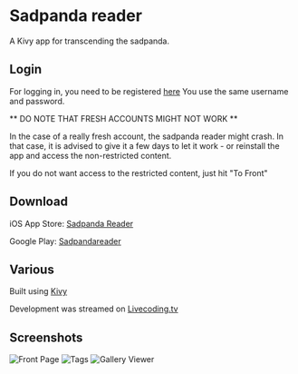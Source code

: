 # Sadpanda reader

A Kivy app for transcending the sadpanda.

## Login

For logging in, you need to be registered [here](http://e-hentai.org/)
You use the same username and password.

** DO NOTE THAT FRESH ACCOUNTS MIGHT NOT WORK **

In the case of a really fresh account, the sadpanda reader might crash.
In that case, it is advised to give it a few days to let it work - or reinstall
the app and access the non-restricted content.

If you do not want access to the restricted content, just hit "To Front"

## Download

iOS App Store:
[Sadpanda Reader](https://itunes.apple.com/us/app/sadpanda-reader/id1166320655?ls=1&mt=8)

Google Play:
[Sadpandareader](https://play.google.com/store/apps/details?id=org.sadpanda.sadpandareader)


## Various


Built using [Kivy](https://kivy.org)

Development was streamed on [Livecoding.tv](https://www.livecoding.tv/cruor99/)

## Screenshots

![Front Page](http://i.imgur.com/F2ocLX8.png)
![Tags](http://i.imgur.com/rUuuz8h.png)
![Gallery Viewer](http://i.imgur.com/SFX2GdA.png)



